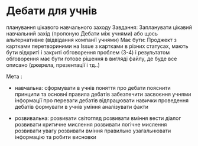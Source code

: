 # Дебати для учнів
планування цікавого навчального заходу 
Завдання: 
Запланувати цікавий навчальний захід (пропоную Дебати між учнями) або щось альтернативне (відвідання компанії учнями)
Має бути: Проджект з картками перетвориними на Issue з картками в різних статусах, мають бути відкриті і закриті обговорення проблем (3-4) і результатом обговорення має бути готове рішення в вигляді файлу, де буде все описано (джерела, презентації і тд..)



Мета :
 - навчальна:
    сформувати в учнів поняття про дебати
    пояснити принципи та основні правила дебатів
    забезпечити засвоєння учнями інформації про переваги дебатів
    відпрацювати навички проведення дебатів
    формувати в учнів уміння аналізувати факти 
    
 - розвивальна:
    розвивати світогляд
    розвивати вміння вести діалог
    розвивати критичне мислення
    розвивати логічне мислення
    розвивати увагу
    розвивати вміння правильно узагальнювати інформацію та робити висновки
    
